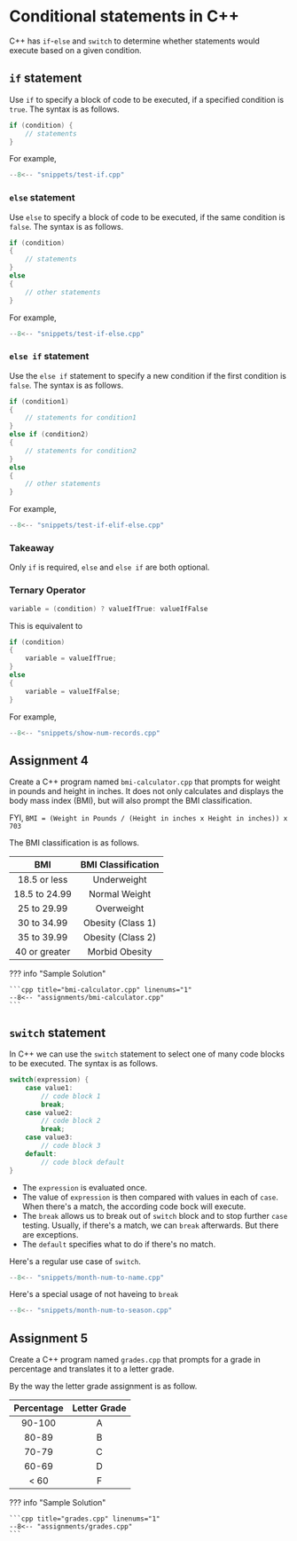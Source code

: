 # Conditional statements in C++

C++ has `if`-`else` and `switch` to determine whether statements would execute based on a given condition.

## `if` statement

Use `if` to specify a block of code to be executed, if a specified condition is `true`.
The syntax is as follows.

```cpp
if (condition) {
    // statements
}
```

For example,

```cpp title="test-if.cpp" linenums="1"
--8<-- "snippets/test-if.cpp"
```

### `else` statement

Use `else` to specify a block of code to be executed, if the same condition is `false`.
The syntax is as follows.

```cpp
if (condition)
{
    // statements
}
else
{
    // other statements
}
```

For example,

```cpp title="test-if-else.cpp" linenums="1"
--8<-- "snippets/test-if-else.cpp"
```

### `else if` statement

Use the `else if` statement to specify a new condition if the first condition is `false`.
The syntax is as follows.

```cpp
if (condition1)
{
    // statements for condition1
}
else if (condition2)
{
    // statements for condition2
}
else
{
    // other statements
}
```

For example,

```cpp title="test-if-elif-else.cpp" linenums="1"
--8<-- "snippets/test-if-elif-else.cpp"
```

### Takeaway

Only `if` is required, `else` and `else if` are both optional.

### Ternary Operator

```cpp
variable = (condition) ? valueIfTrue: valueIfFalse
```

This is equivalent to

```cpp
if (condition)
{
    variable = valueIfTrue;
}
else
{
    variable = valueIfFalse;
}
```

For example,

```cpp title="show-num-records.cpp" linenums="1"
--8<-- "snippets/show-num-records.cpp"
```

## Assignment 4

Create a C++ program named `bmi-calculator.cpp` that prompts for weight in pounds and height in inches.
It does not only calculates and displays the body mass index (BMI), but will also prompt the BMI classification.

FYI, `BMI = (Weight in Pounds / (Height in inches x Height in inches)) x 703`

The BMI classification is as follows.

|      BMI      | BMI Classification |
| :-----------: | :----------------: |
| 18.5 or less  |    Underweight     |
| 18.5 to 24.99 |   Normal Weight    |
|  25 to 29.99  |     Overweight     |
|  30 to 34.99  | Obesity (Class 1)  |
|  35 to 39.99  | Obesity (Class 2)  |
| 40 or greater |   Morbid Obesity   |

??? info "Sample Solution"

    ```cpp title="bmi-calculator.cpp" linenums="1"
    --8<-- "assignments/bmi-calculator.cpp"
    ```

## `switch` statement

In C++ we can use the `switch` statement to select one of many code blocks to be executed.
The syntax is as follows.

```cpp
switch(expression) {
    case value1:
        // code block 1
        break;
    case value2:
        // code block 2
        break;
    case value3:
        // code block 3
    default:
        // code block default
}
```

- The `expression` is evaluated once.
- The value of `expression` is then compared with values in each of `case`. When there's a match, the according code bock will execute.
- The `break` allows us to break out of `switch` block and to stop further `case` testing. Usually, if there's a match, we can `break` afterwards. But there are exceptions.
- The `default` specifies what to do if there's no match.

Here's a regular use case of `switch`.

```cpp title="month-num-to-name.cpp" linenums="1"
--8<-- "snippets/month-num-to-name.cpp"
```

Here's a special usage of not haveing to `break`

```cpp title="month-num-to-season.cpp" linenums="1"
--8<-- "snippets/month-num-to-season.cpp"
```

## Assignment 5

Create a C++ program named `grades.cpp` that prompts for a grade in percentage and translates it to a letter grade.

By the way the letter grade assignment is as follow.

|   Percentage  | Letter Grade |
| :-----------: | :----------: |
|    90-100     |       A      |
|    80-89      |       B      |
|    70-79      |       C      |
|    60-69      |       D      |
|     < 60      |       F      |

??? info "Sample Solution"

    ```cpp title="grades.cpp" linenums="1"
    --8<-- "assignments/grades.cpp"
    ```
